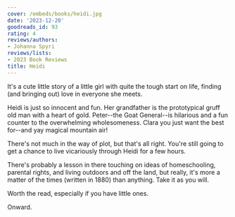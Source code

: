 ```yaml
---
cover: /embeds/books/heidi.jpg
date: '2023-12-20'
goodreads_id: 93
rating: 4
reviews/authors:
- Johanna Spyri
reviews/lists:
- 2023 Book Reviews
title: Heidi
---
```

It's a cute little story of a little girl with quite the tough start on life, finding (and bringing out) love in everyone she meets. 

Heidi is just so innocent and fun. Her grandfather is the prototypical gruff old man with a heart of gold. Peter--the Goat General--is hilarious and a fun counter to the overwhelming wholesomeness. Clara you just want the best for--and yay magical mountain air! 

There's not much in the way of plot, but that's all right. You're still going to get a chance to live vicariously through Heidi for a few hours. 

There's probably a lesson in there touching on ideas of homeschooling, parental rights, and living outdoors and off the land, but really, it's more a matter of the times (written in 1880) than anything. Take it as you will. 

Worth the read, especially if you have little ones. 

Onward. 

<!--more-->